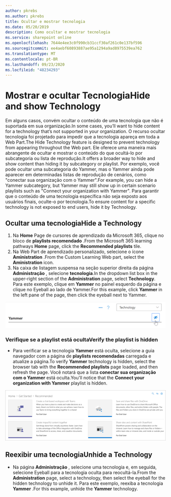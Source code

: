 ```yaml
---
author: pkrebs
ms.author: pkrebs
title: Ocultar e mostrar tecnologia
ms.date: 05/20/2019
description: Como ocultar e mostrar tecnologia
ms.service: sharepoint online
ms.openlocfilehash: 7644e4ee3c0f990cb31ccf30af261c0e137bf596
ms.sourcegitcommit: ee4aebf60893887ae95a1294a9ad8975539ea762
ms.translationtype: MT
ms.contentlocale: pt-BR
ms.lasthandoff: 09/23/2020
ms.locfileid: "48234293"
---
```

# <a name="hide-and-show-technology"></a><span data-ttu-id="68049-103">Mostrar e ocultar Tecnologia</span><span class="sxs-lookup"><span data-stu-id="68049-103">Hide and show Technology</span></span>

<span data-ttu-id="68049-104">Em alguns casos, convém ocultar o conteúdo de uma tecnologia que não é suportada em sua organização.</span><span class="sxs-lookup"><span data-stu-id="68049-104">In some cases, you’ll want to hide content for a technology that’s not supported in your organization.</span></span> <span data-ttu-id="68049-105">O recurso ocultar tecnologia foi projetado para impedir que a tecnologia apareça em toda a Web Part.</span><span class="sxs-lookup"><span data-stu-id="68049-105">The Hide Technology feature is designed to prevent technology from appearing throughout the Web part.</span></span> <span data-ttu-id="68049-106">Ele oferece uma maneira mais abrangente de ocultar e mostrar o conteúdo do que ocultá-lo por subcategoria ou lista de reprodução.</span><span class="sxs-lookup"><span data-stu-id="68049-106">It offers a broader way to hide and show content than hiding it by subcategory or playlist.</span></span> <span data-ttu-id="68049-107">Por exemplo, você pode ocultar uma subcategoria do Yammer, mas o Yammer ainda pode aparecer em determinadas listas de reprodução de cenários, como "conectar sua organização com o Yammer".</span><span class="sxs-lookup"><span data-stu-id="68049-107">For example, you can hide a Yammer subcategory, but Yammer may still show up in certain scenario playlists such as "Connect your organization with Yammer".</span></span> <span data-ttu-id="68049-108">Para garantir que o conteúdo de uma tecnologia específica não seja exposto aos usuários finais, oculte-o por tecnologia.</span><span class="sxs-lookup"><span data-stu-id="68049-108">To ensure content for a specific technology is not exposed to end users, hide it by Technology.</span></span> 

## <a name="hide-a-technology"></a><span data-ttu-id="68049-109">Ocultar uma tecnologia</span><span class="sxs-lookup"><span data-stu-id="68049-109">Hide a Technology</span></span>

1. <span data-ttu-id="68049-110">Na **Home** Page de cursores de aprendizado da Microsoft 365, clique no bloco de **playlists recomendado** .</span><span class="sxs-lookup"><span data-stu-id="68049-110">From the Microsoft 365 learning pathways **Home** page, click the **Recommended playlists** tile.</span></span>
2. <span data-ttu-id="68049-111">Na Web Part de aprendizado personalizado, selecione o ícone **Aministration** .</span><span class="sxs-lookup"><span data-stu-id="68049-111">From the Custom Learning Web part, select the **Aministration** icon.</span></span>
3. <span data-ttu-id="68049-112">Na caixa de listagem suspensa na seção superior direita da página **Administração** , selecione **tecnologia**.</span><span class="sxs-lookup"><span data-stu-id="68049-112">In the dropdown list box in the upper-right section of the **Administration** page, select **Technology**.</span></span>
<span data-ttu-id="68049-113">Para este exemplo, clique em **Yammer** no painel esquerdo da página e clique no Eyeball ao lado de Yammer.</span><span class="sxs-lookup"><span data-stu-id="68049-113">For this example, click **Yammer** in the left pane of the page, then click the eyeball next to Yammer.</span></span>  

![cg-hidetech.png](media/cg-hidetech.png)

### <a name="verify-the-playlist-is-hidden"></a><span data-ttu-id="68049-115">Verifique se a playlist está oculta</span><span class="sxs-lookup"><span data-stu-id="68049-115">Verify the playlist is hidden</span></span>
- <span data-ttu-id="68049-116">Para verificar se a tecnologia **Yammer** está oculta, selecione a guia navegador com a página de **playlists recomendadas** carregada e atualize a página.</span><span class="sxs-lookup"><span data-stu-id="68049-116">To verify **Yammer** technology is hidden, select the browser tab with the **Recommended playlists** page loaded, and then refresh the page.</span></span> <span data-ttu-id="68049-117">Você notará que a lista **conectar sua organização com o Yammer** está oculta.</span><span class="sxs-lookup"><span data-stu-id="68049-117">You'll notice that the **Connect your organization with Yammer** playlist is hidden.</span></span> 

![cg-hidetechrefresh.png](media/cg-hidetechrefresh.png)

## <a name="unhide-a-technology"></a><span data-ttu-id="68049-119">Reexibir uma tecnologia</span><span class="sxs-lookup"><span data-stu-id="68049-119">Unhide a Technology</span></span>

- <span data-ttu-id="68049-120">Na página **Administração** , selecione uma tecnologia e, em seguida, selecione Eyeball para a tecnologia oculta para reocultá-la.</span><span class="sxs-lookup"><span data-stu-id="68049-120">From the **Administration** page, select a technology, then select the eyeball for the hidden technology to unhide it.</span></span> <span data-ttu-id="68049-121">Para este exemplo, reexiba a tecnologia **Yammer** .</span><span class="sxs-lookup"><span data-stu-id="68049-121">For this example, unhide the **Yammer** technology.</span></span> 